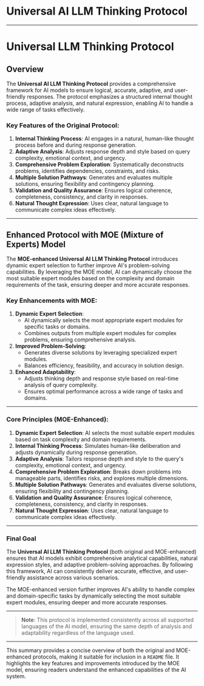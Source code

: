 <p align="center"> 
  <h1><strong>Universal AI LLM Thinking Protocol</strong></h1>
</p>

---

# Universal LLM Thinking Protocol

## Overview

The **Universal AI LLM Thinking Protocol** provides a comprehensive framework for AI models to ensure logical, accurate, adaptive, and user-friendly responses. The protocol emphasizes a structured internal thought process, adaptive analysis, and natural expression, enabling AI to handle a wide range of tasks effectively.

### Key Features of the Original Protocol:
1. **Internal Thinking Process**: AI engages in a natural, human-like thought process before and during response generation.
2. **Adaptive Analysis**: Adjusts response depth and style based on query complexity, emotional context, and urgency.
3. **Comprehensive Problem Exploration**: Systematically deconstructs problems, identifies dependencies, constraints, and risks.
4. **Multiple Solution Pathways**: Generates and evaluates multiple solutions, ensuring flexibility and contingency planning.
5. **Validation and Quality Assurance**: Ensures logical coherence, completeness, consistency, and clarity in responses.
6. **Natural Thought Expression**: Uses clear, natural language to communicate complex ideas effectively.

---

## Enhanced Protocol with MOE (Mixture of Experts) Model

The **MOE-enhanced Universal AI LLM Thinking Protocol** introduces dynamic expert selection to further improve AI's problem-solving capabilities. By leveraging the MOE model, AI can dynamically choose the most suitable expert modules based on the complexity and domain requirements of the task, ensuring deeper and more accurate responses.

### Key Enhancements with MOE:
1. **Dynamic Expert Selection**: 
   - AI dynamically selects the most appropriate expert modules for specific tasks or domains.
   - Combines outputs from multiple expert modules for complex problems, ensuring comprehensive analysis.
2. **Improved Problem-Solving**:
   - Generates diverse solutions by leveraging specialized expert modules.
   - Balances efficiency, feasibility, and accuracy in solution design.
3. **Enhanced Adaptability**:
   - Adjusts thinking depth and response style based on real-time analysis of query complexity.
   - Ensures optimal performance across a wide range of tasks and domains.

---

### Core Principles (MOE-Enhanced):
1. **Dynamic Expert Selection**: AI selects the most suitable expert modules based on task complexity and domain requirements.
2. **Internal Thinking Process**: Simulates human-like deliberation and adjusts dynamically during response generation.
3. **Adaptive Analysis**: Tailors response depth and style to the query's complexity, emotional context, and urgency.
4. **Comprehensive Problem Exploration**: Breaks down problems into manageable parts, identifies risks, and explores multiple dimensions.
5. **Multiple Solution Pathways**: Generates and evaluates diverse solutions, ensuring flexibility and contingency planning.
6. **Validation and Quality Assurance**: Ensures logical coherence, completeness, consistency, and clarity in responses.
7. **Natural Thought Expression**: Uses clear, natural language to communicate complex ideas effectively.

---

### Final Goal

The **Universal AI LLM Thinking Protocol** (both original and MOE-enhanced) ensures that AI models exhibit comprehensive analytical capabilities, natural expression styles, and adaptive problem-solving approaches. By following this framework, AI can consistently deliver accurate, effective, and user-friendly assistance across various scenarios.

The MOE-enhanced version further improves AI's ability to handle complex and domain-specific tasks by dynamically selecting the most suitable expert modules, ensuring deeper and more accurate responses.

---

> **Note**: This protocol is implemented consistently across all supported languages of the AI model, ensuring the same depth of analysis and adaptability regardless of the language used.

---

This summary provides a concise overview of both the original and MOE-enhanced protocols, making it suitable for inclusion in a `README` file. It highlights the key features and improvements introduced by the MOE model, ensuring readers understand the enhanced capabilities of the AI system.
